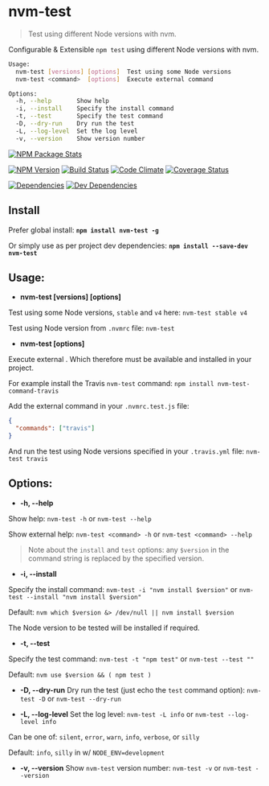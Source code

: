 # nvm-test
> Test using different Node versions with nvm.

Configurable & Extensible `npm test` using different Node versions with nvm.

```sh
Usage:
  nvm-test [versions] [options]  Test using some Node versions
  nvm-test <command>  [options]  Execute external command

Options:
  -h, --help       Show help                                           [boolean]
  -i, --install    Specify the install command                          [string]
  -t, --test       Specify the test command                             [string]
  -D, --dry-run    Dry run the test                                    [boolean]
  -L, --log-level  Set the log level                                    [string]
  -v, --version    Show version number                                 [boolean]
```

[npm-url]: https://www.npmjs.org/package/nvm-test
[npm-image]: https://nodei.co/npm/nvm-test.svg?downloads=true&stars=true
[npm-version-image]: https://img.shields.io/npm/v/nvm-test.svg?style=flat-square
[build-url]: https://travis-ci.org/sylvaindethier/nvm-test
[build-image]: https://img.shields.io/travis/sylvaindethier/nvm-test/master.svg?style=flat-square
[codeclimate-url]: https://codeclimate.com/github/sylvaindethier/nvm-test
[codeclimate-image]: https://img.shields.io/codeclimate/github/sylvaindethier/nvm-test.svg?style=flat-square
[coverage-url]: https://codeclimate.com/github/sylvaindethier/nvm-test/coverage
[coverage-image]: https://img.shields.io/codeclimate/coverage/github/sylvaindethier/nvm-test.svg?style=flat-square
[deps-url]: https://david-dm.org/sylvaindethier/nvm-test#info=dependencies
[deps-image]: https://img.shields.io/david/sylvaindethier/nvm-test.svg?style=flat-square
[devDeps-image]: https://img.shields.io/david/dev/sylvaindethier/nvm-test.svg?style=flat-square
[devDeps-url]: https://david-dm.org/sylvaindethier/nvm-test#info=devDependencies


[![NPM Package Stats][npm-image]][npm-url]

[![NPM Version][npm-version-image]][npm-url]
[![Build Status][build-image]][build-url]
[![Code Climate][codeclimate-image]][codeclimate-url]
[![Coverage Status][coverage-image]][coverage-url]

[![Dependencies][deps-image]][deps-url]
[![Dev Dependencies][devDeps-image]][devDeps-url]


## Install
Prefer global install:
**`npm install nvm-test -g`**

Or simply use as per project dev dependencies:
**`npm install --save-dev nvm-test`**

## Usage:
  * **nvm-test [versions] [options]**

Test using some Node versions, `stable` and `v4` here:
`nvm-test stable v4`

Test using Node version from `.nvmrc` file:
`nvm-test`

  * **nvm-test <command> [options]**

Execute external <command>.
Which therefore must be available and installed in your project.

For example install the Travis `nvm-test` command:
`npm install nvm-test-command-travis`

Add the external command in your `.nvmrc.test.js` file:
```json
{
  "commands": ["travis"]
}
```

And run the test using Node versions specified in your `.travis.yml` file:
`nvm-test travis`

## Options:
  * **-h, --help**

Show help:
`nvm-test -h` or `nvm-test --help`

Show external <command> help:
`nvm-test <command> -h` or `nvm-test <command> --help`

> Note about the `install` and `test` options: any `$version` in the command
string is replaced by the specified version.

  * **-i, --install**

Specify the install command:
`nvm-test -i "nvm install $version"` or `nvm-test --install "nvm install $version"`

Default: `nvm which $version &> /dev/null || nvm install $version`

The Node version to be tested will be installed if required.

  * **-t, --test**

Specify the test command:
`nvm-test -t "npm test"` or `nvm-test --test ""`

Default: `nvm use $version && ( npm test )`

  * **-D, --dry-run**
Dry run the test (just echo the `test` command option):
`nvm-test -D` or `nvm-test --dry-run`

  * **-L, --log-level**
Set the log level:
`nvm-test -L info` or `nvm-test --log-level info`

Can be one of: `silent`, `error`, `warn`, `info`, `verbose`, or `silly`

Default: `info`, `silly` in w/ `NODE_ENV=development`

  * **-v, --version**
Show `nvm-test` version number:
`nvm-test -v` or `nvm-test --version`
